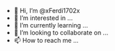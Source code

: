- 👋 Hi, I’m @xFerdi1702x
- 👀 I’m interested in ...
- 🌱 I’m currently learning ...
- 💞️ I’m looking to collaborate on ...
- 📫 How to reach me ...

<!---
xFerdi1702x/xFerdi1702x is a ✨ special ✨ repository because its `README.md` (this file) appears on your GitHub profile.
You can click the Preview link to take a look at your changes.
--->
